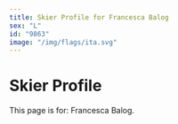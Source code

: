 ```yaml
---
title: Skier Profile for Francesca Balog
sex: "L"
id: "9863"
image: "/img/flags/ita.svg" 
---
```


# Skier Profile

This page is for: Francesca Balog.
    